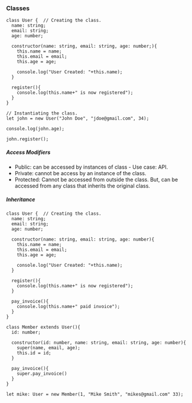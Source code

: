### Classes

```TS
class User {  // Creating the class.
  name: string;
  email: string;
  age: number;

  constructor(name: string, email: string, age: number;){
    this.name = name;
    this.email = email;
    this.age = age;

    console.log("User Created: "+this.name);
  }

  register(){
    console.log(this.name+" is now registered");
  }
}

// Instantiating the class.
let john = new User("John Doe", "jdoe@gmail.com", 34);

console.log(john.age);

john.register();
```

##### Access Modifiers

- Public: can be accessed by instances of class - Use case: API.
- Private: cannot be access by an instance of the class.
- Protected: Cannot be accessed from outside the class. But, can be accessed from any class that inherits the original class.

##### Inheritance

```TS
class User {  // Creating the class.
  name: string;
  email: string;
  age: number;

  constructor(name: string, email: string, age: number){
    this.name = name;
    this.email = email;
    this.age = age;

    console.log("User Created: "+this.name);
  }

  register(){
    console.log(this.name+" is now registered");
  }

  pay_invoice(){
    console.log(this.name+" paid invoice");
  }
}

class Member extends User(){
  id: number;

  constructor(id: number, name: string, email: string, age: number){
    super(name, email, age);
    this.id = id;
  }

  pay_invoice(){
    super.pay_invoice()
  }
}

let mike: User = new Member(1, "Mike Smith", "mikes@gmail.com" 33);
```